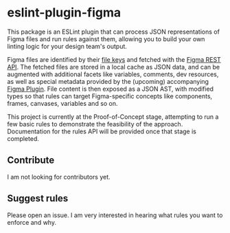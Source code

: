 # eslint-plugin-figma

This package is an ESLint plugin that can process JSON representations of Figma files and run rules against them, allowing you to build your own linting logic for your design team's output.

Figma files are identified by their [file keys](https://www.figma.com/developers/api#get-files-endpoint) and fetched with the [Figma REST API](https://www.figma.com/developers/api). The fetched files are stored in a local cache as JSON data, and can be augmented with additional facets like variables, comments, dev resources, as well as special metadata provided by the (upcoming) accompanying [Figma Plugin](#404-not-yet-developed). File content is then exposed as a JSON AST, with modified types so that rules can target Figma-specific concepts like components, frames, canvases, variables and so on.

This project is currently at the Proof-of-Concept stage, attempting to run a few basic rules to demonstrate the feasibility of the approach. Documentation for the rules API will be provided once that stage is completed.

## Contribute

I am not looking for contributors yet.

## Suggest rules

Please open an issue. I am very interested in hearing what rules you want to enforce and why.
